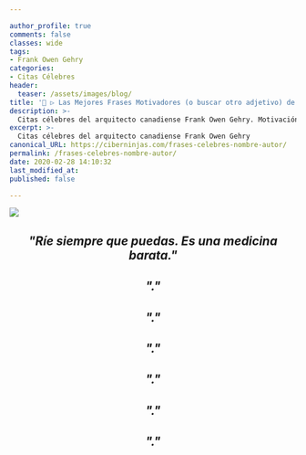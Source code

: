 ```yaml
---

author_profile: true
comments: false
classes: wide
tags:
- Frank Owen Gehry
categories:
- Citas Célebres
header:
  teaser: /assets/images/blog/
title: '📢 ▷ Las Mejores Frases Motivadores (o buscar otro adjetivo) de Frank Owen Gehry'
description: >-
  Citas célebres del arquitecto canadiense Frank Owen Gehry. Motivación, creatividad y trabajo -escribir algo más, usa -
excerpt: >-
  Citas célebres del arquitecto canadiense Frank Owen Gehry
canonical_URL: https://ciberninjas.com/frases-celebres-nombre-autor/
permalink: /frases-celebres-nombre-autor/
date: 2020-02-28 14:10:32
last_modified_at: 
published: false

---
```


![](/assets/images/ "")


<h2><p align="center"><cite>"Ríe siempre que puedas. Es una medicina barata."</cite></p></h2>

<h2><p align="center"><cite>"."</cite></p></h2>

<h2><p align="center"><cite>"."</cite></p></h2>

<h2><p align="center"><cite>"."</cite></p></h2>

<h2><p align="center"><cite>"."</cite></p></h2>

<h2><p align="center"><cite>"."</cite></p></h2>

<h2><p align="center"><cite>"."</cite></p></h2>

<!-- https://www.inspiringquotes.us/author/8647-frank-gehry -->
